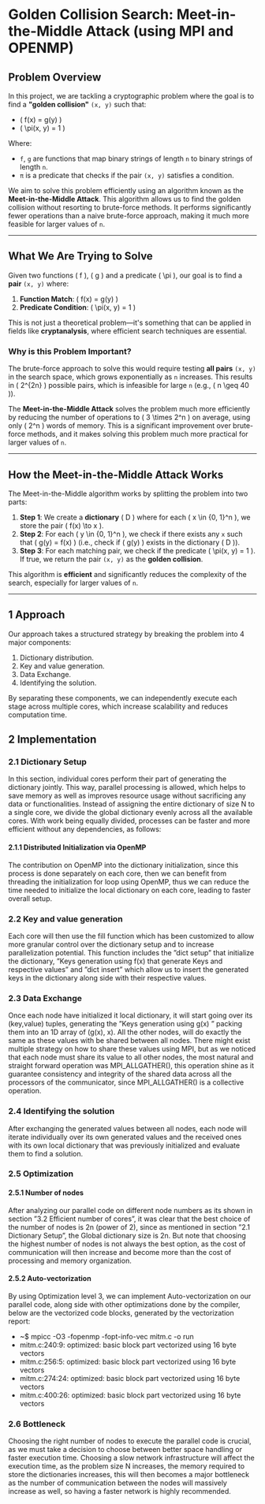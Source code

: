 # Golden Collision Search: Meet-in-the-Middle Attack (using MPI and OPENMP)

## Problem Overview

In this project, we are tackling a cryptographic problem where the goal is to find a **"golden collision"** `(x, y)` such that:

- \( f(x) = g(y) \)
- \( \pi(x, y) = 1 \)

Where:
- `f`, `g` are functions that map binary strings of length `n` to binary strings of length `n`.
- `π` is a predicate that checks if the pair `(x, y)` satisfies a condition.

We aim to solve this problem efficiently using an algorithm known as the **Meet-in-the-Middle Attack**. This algorithm allows us to find the golden collision without resorting to brute-force methods. It performs significantly fewer operations than a naive brute-force approach, making it much more feasible for larger values of `n`.

---

## What We Are Trying to Solve

Given two functions \( f \), \( g \) and a predicate \( \pi \), our goal is to find a **pair** `(x, y)` where:

1. **Function Match**: \( f(x) = g(y) \)
2. **Predicate Condition**: \( \pi(x, y) = 1 \)

This is not just a theoretical problem—it's something that can be applied in fields like **cryptanalysis**, where efficient search techniques are essential.

### Why is this Problem Important?

The brute-force approach to solve this would require testing **all pairs** `(x, y)` in the search space, which grows exponentially as `n` increases. This results in \( 2^{2n} \) possible pairs, which is infeasible for large `n` (e.g., \( n \geq 40 \)).

The **Meet-in-the-Middle Attack** solves the problem much more efficiently by reducing the number of operations to \( 3 \times 2^n \) on average, using only \( 2^n \) words of memory. This is a significant improvement over brute-force methods, and it makes solving this problem much more practical for larger values of `n`.

---

## How the Meet-in-the-Middle Attack Works

The Meet-in-the-Middle algorithm works by splitting the problem into two parts:

1. **Step 1**: We create a **dictionary** \( D \) where for each \( x \in \{0, 1\}^n \), we store the pair \( f(x) \to x \).
2. **Step 2**: For each \( y \in \{0, 1\}^n \), we check if there exists any `x` such that \( g(y) = f(x) \) (i.e., check if \( g(y) \) exists in the dictionary \( D \)).
3. **Step 3**: For each matching pair, we check if the predicate \( \pi(x, y) = 1 \). If true, we return the pair `(x, y)` as the **golden collision**.

This algorithm is **efficient** and significantly reduces the complexity of the search, especially for larger values of `n`.

---

## 1 Approach
Our approach takes a structured strategy by breaking the problem into 4 major components:
  1. Dictionary distribution.
  2. Key and value generation.
  3. Data Exchange.
  4. Identifying the solution.

By separating these components, we can independently execute each stage across multiple cores, which
increase scalability and reduces computation time.


## 2 Implementation

### 2.1 Dictionary Setup
In this section, individual cores perform their part of generating the dictionary jointly. This way,
parallel processing is allowed, which helps to save memory as well as improves resource usage without
sacrificing any data or functionalities.
Instead of assigning the entire dictionary of size N to a single core, we divide the global dictionary
evenly across all the available cores. With work being equally divided, processes can be faster and
more efficient without any dependencies, as follows:

#### 2.1.1 Distributed Initialization via OpenMP
The contribution on OpenMP into the dictionary initialization, since this process is done separately on
each core, then we can benefit from threading the initialization for loop using OpenMP, thus we can
reduce the time needed to initialize the local dictionary on each core, leading to faster overall setup.

### 2.2 Key and value generation
Each core will then use the fill function which has been customized to allow more granular control over
the dictionary setup and to increase parallelization potential.
This function includes the ”dict setup” that initialize the dictionary, ”Keys generation using f(x)
that generate Keys and respective values” and ”dict insert” which allow us to insert the generated
keys in the dictionary along side with their respective values.

### 2.3 Data Exchange
Once each node have initialized it local dictionary, it will start going over its (key,value) tuples, generating the ”Keys generation using g(x) ” packing them into an 1D array of (g(x), x). 
All the other nodes, will do exactly the same as these values with be shared between all nodes. There might exist multiple strategy on how to share these values using MPI, but as we noticed that each node must share its value to all other nodes, the most natural and straight forward operation was MPI_ALLGATHER(), this operation shine as it guarantee consistency and integrity of the shared data across all the processors of the communicator, since MPI_ALLGATHER() is a collective operation.

### 2.4 Identifying the solution
After exchanging the generated values between all nodes, each node will iterate individually over its
own generated values and the received ones with its own local dictionary that was previously initialized
and evaluate them to find a solution.


### 2.5 Optimization

#### 2.5.1 Number of nodes
After analyzing our parallel code on different node numbers as its shown in section ”3.2 Efficient number of cores”, it was clear that the best choice of the number of nodes is 2n (power of 2), since as
mentioned in section ”2.1 Dictionary Setup”, the Global dictionary size is 2n.
But note that choosing the highest number of nodes is not always the best option, as the cost of
communication will then increase and become more than the cost of processing and memory organization.

#### 2.5.2 Auto-vectorization
By using Optimization level 3, we can implement Auto-vectorization on our parallel code, along side
with other optimizations done by the compiler, below are the vectorized code blocks, generated by the
vectorization report:
- ~$ mpicc -O3 -fopenmp -fopt-info-vec mitm.c -o run
- mitm.c:240:9: optimized: basic block part vectorized using 16 byte vectors
- mitm.c:256:5: optimized: basic block part vectorized using 16 byte vectors
- mitm.c:274:24: optimized: basic block part vectorized using 16 byte vectors
- mitm.c:400:26: optimized: basic block part vectorized using 16 byte vectors

### 2.6 Bottleneck
Choosing the right number of nodes to execute the parallel code is crucial, as we must take a decision
to choose between better space handling or faster execution time.
Choosing a slow network infrastructure will affect the execution time, as the problem size N increases,
the memory required to store the dictionaries increases, this will then becomes a major bottleneck as
the number of communication between the nodes will massively increase as well, so having a faster
network is highly recommended.






